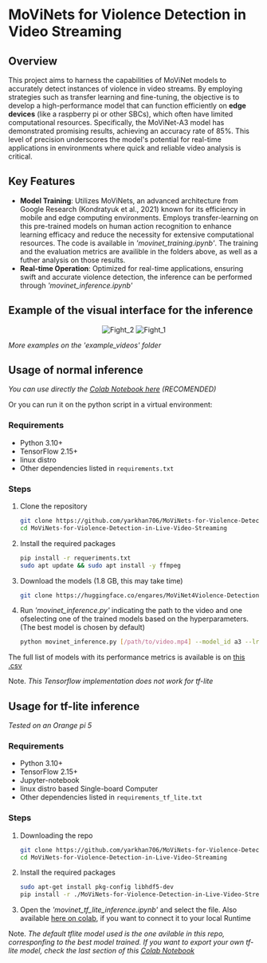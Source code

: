 # MoViNets for Violence Detection in Video Streaming

## Overview

This project aims to harness the capabilities of MoViNet models to accurately detect instances of violence in video streams. By employing strategies such as transfer learning and fine-tuning, the objective is to develop a high-performance model that can function efficiently on **edge devices** (like a raspberry pi or other SBCs), which often have limited computational resources. Specifically, the MoViNet-A3 model has demonstrated promising results, achieving an accuracy rate of 85%. This level of precision underscores the model's potential for real-time applications in environments where quick and reliable video analysis is critical.

## Key Features

- **Model Training**: Utilizes MoViNets, an advanced architecture from Google Research (Kondratyuk et al., 2021) known for its efficiency in mobile and edge computing environments. Employs transfer-learning on this pre-trained models on human action recognition to enhance learning efficacy and reduce the necessity for extensive computational resources. The code is available in _'movinet_training.ipynb'_. The training and the evaluation metrics are availible in the folders  above, as well as a futher analysis on those results. 
- **Real-time Operation**: Optimized for real-time applications, ensuring swift and accurate violence detection, the inference can be performed through _'movinet_inference.ipynb'_

## Example of the visual interface for the inference
<p align="center">
  <img src="https://github.com/engares/MoViNets-for-Violence-Detection-in-Live-Video-Streaming/assets/126718587/35e32b64-d29a-4a80-b7d5-728577704bcb" alt="Fight_2">
  <img src="https://github.com/engares/MoViNets-for-Violence-Detection-in-Live-Video-Streaming/assets/126718587/c51f3226-9d6b-4247-958b-da6e11196c73" alt="Fight_1">

_More examples on the 'example_videos' folder_

## Usage of normal inference

_You can use directly the [Colab Notebook here](https://colab.research.google.com/drive/10ZJHJlVImXJzhPK68VJxC9v-gnMkr-0c?usp=sharing)    (RECOMENDED)_

Or you can run it on the python script in a virtual environment:


### Requirements

- Python 3.10+
- TensorFlow 2.15+
- linux distro
- Other dependencies listed in `requirements.txt`

### Steps

1. Clone the repository
   ```bash
   git clone https://github.com/yarkhan706/MoViNets-for-Violence-Detection-in-Live-Video-Streaming.git
   cd MoViNets-for-Violence-Detection-in-Live-Video-Streaming
2. Install the required packages
   ```bash
   pip install -r requeriments.txt
   sudo apt update && sudo apt install -y ffmpeg
3. Download the models (1.8 GB, this may take time)
   ```bash
   git clone https://huggingface.co/engares/MoViNet4Violence-Detection
   
4. Run _'movinet_inference.py'_ indicating the path to the video and one ofselecting one of the trained models based on the hyperparameters. (The best model is chosen by default)
   ```bash
   python movinet_inference.py [/path/to/video.mp4] --model_id a3 --lr 0.001 --bs 64 --dr 0.3 --trly 0
The full list of models with its performance metrics is available is on [this .csv](https://github.com/engares/MoViNets-for-Violence-Detection-in-Live-Video-Streaming/blob/main/evaluation_metrics_analysis/model_performance_metrics.csv)


Note. _This Tensorflow implementation does not work for tf-lite_



## Usage for tf-lite inference
_Tested on an Orange pi 5_

### Requirements
- Python 3.10+
- TensorFlow 2.15+
- Jupyter-notebook
- linux distro based Single-board Computer
- Other dependencies listed in `requirements_tf_lite.txt`

### Steps

1. Downloading the repo
   ```bash
   git clone https://github.com/yarkhan706/MoViNets-for-Violence-Detection-in-Live-Video-Streaming.git
   cd MoViNets-for-Violence-Detection-in-Live-Video-Streaming
2. Install the required packages
   ```bash
   sudo apt-get install pkg-config libhdf5-dev
   pip install -r ./MoViNets-for-Violence-Detection-in-Live-Video-Streaming/requeriments_tflite.txt
   
4. Open the _'movinet_tf_lite_inference.ipynb'_ and select the file. Also available [here on colab](https://colab.research.google.com/drive/10ZJHJlVImXJzhPK68VJxC9v-gnMkr-0c?usp=sharing), if you want to connect it to your local Runtime
   
Note. _The default tflite model used is the one avilable in this repo, corresponfing to the best model trained. If you want to export your own tf-lite model, check the last section of this [Colab Notebook](https://colab.research.google.com/drive/1O3F8X7JPkqKmz9CruN0Dr3QaXlS5LNLl?usp=sharing)_






